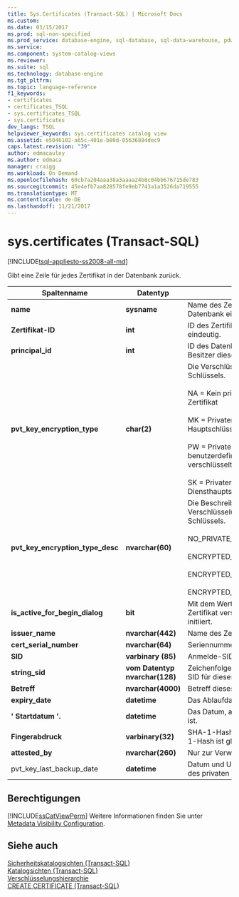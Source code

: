 ```yaml
---
title: Sys.Certificates (Transact-SQL) | Microsoft Docs
ms.custom: 
ms.date: 03/15/2017
ms.prod: sql-non-specified
ms.prod_service: database-engine, sql-database, sql-data-warehouse, pdw
ms.service: 
ms.component: system-catalog-views
ms.reviewer: 
ms.suite: sql
ms.technology: database-engine
ms.tgt_pltfrm: 
ms.topic: language-reference
f1_keywords:
- certificates
- certificates_TSQL
- sys.certificates_TSQL
- sys.certificates
dev_langs: TSQL
helpviewer_keywords: sys.certificates catalog view
ms.assetid: e5046102-a65c-401e-b80d-05636884dec9
caps.latest.revision: "39"
author: edmacauley
ms.author: edmaca
manager: craigg
ms.workload: On Demand
ms.openlocfilehash: 60cb7a204aaa38a3aaaa24b8c04bb676715de783
ms.sourcegitcommit: 45e4efb7aa828578fe9eb7743a1a3526da719555
ms.translationtype: MT
ms.contentlocale: de-DE
ms.lasthandoff: 11/21/2017
---
```

# <a name="syscertificates-transact-sql"></a>sys.certificates (Transact-SQL)
[!INCLUDE[tsql-appliesto-ss2008-all-md](../../includes/tsql-appliesto-ss2008-all-md.md)]

  Gibt eine Zeile für jedes Zertifikat in der Datenbank zurück.  
  
|Spaltenname|Datentyp|Description|  
|-----------------|---------------|-----------------|  
|**name**|**sysname**|Name des Zertifikats. Ist in der Datenbank eindeutig.|  
|**Zertifikat-ID**|**int**|ID des Zertifikats. Ist in der Datenbank eindeutig.|  
|**principal_id**|**int**|ID des Datenbankprinzipals, der der Besitzer dieses Zertifikats ist.|  
|**pvt_key_encryption_type**|**char(2)**|Die Verschlüsselungsart des privaten Schlüssels.<br /><br /> NA = Kein privater Schlüssel für das Zertifikat<br /><br /> MK = Privater Schlüssel wird mit dem Hauptschlüssel verschlüsselt<br /><br /> PW = Privater Schlüssel wird mit einem benutzerdefinierten Kennwort verschlüsselt<br /><br /> SK = Privater Schlüssel wird mit dem Diensthauptschlüssel verschlüsselt|  
|**pvt_key_encryption_type_desc**|**nvarchar(60)**|Die Beschreibung der Verschlüsselungsart des privaten Schlüssels.<br /><br /> NO_PRIVATE_KEY<br /><br /> ENCRYPTED_BY_MASTER_KEY<br /><br /> ENCRYPTED_BY_PASSWORD<br /><br /> ENCRYPTED_BY_SERVICE_MASTER_KEY|  
|**is_active_for_begin_dialog**|**bit**|Mit dem Wert 1 werden mit diesem Zertifikat verschlüsselte Dienstdialoge initiiert.|  
|**issuer_name**|**nvarchar(442)**|Name des Zertifikatausstellers.|  
|**cert_serial_number**|**nvarchar(64)**|Seriennummer des Zertifikats.|  
|**SID**|**varbinary (85)**|Anmelde-SID für dieses Zertifikat.|  
|**string_sid**|**vom Datentyp nvarchar(128)**|Zeichenfolgendarstellung der Anmelde-SID für dieses Zertifikat.|  
|**Betreff**|**nvarchar(4000)**|Betreff dieses Zertifikats.|  
|**expiry_date**|**datetime**|Das Ablaufdatum des Zertifikats.|  
|**' Startdatum '.**|**datetime**|Das Datum, ab dem das Zertifikat gültig ist.|  
|**Fingerabdruck**|**varbinary(32)**|SHA-1-Hash des Zertifikats. Der SHA-1-Hash ist global eindeutig.|  
|**attested_by**|**nvarchar(260)**|Nur zur Verwendung durch das System.|  
|pvt_key_last_backup_date|**datetime**|Datum und Uhrzeit des letzten Exports des privaten Zertifikatschlüssels.|  
  
## <a name="permissions"></a>Berechtigungen  
 [!INCLUDE[ssCatViewPerm](../../includes/sscatviewperm-md.md)] Weitere Informationen finden Sie unter [Metadata Visibility Configuration](../../relational-databases/security/metadata-visibility-configuration.md).  
  
## <a name="see-also"></a>Siehe auch  
 [Sicherheitskatalogsichten &#40;Transact-SQL&#41;](../../relational-databases/system-catalog-views/security-catalog-views-transact-sql.md)   
 [Katalogsichten &#40;Transact-SQL&#41;](../../relational-databases/system-catalog-views/catalog-views-transact-sql.md)   
 [Verschlüsselungshierarchie](../../relational-databases/security/encryption/encryption-hierarchy.md)   
 [CREATE CERTIFICATE &#40;Transact-SQL&#41;](../../t-sql/statements/create-certificate-transact-sql.md)  
  
  
